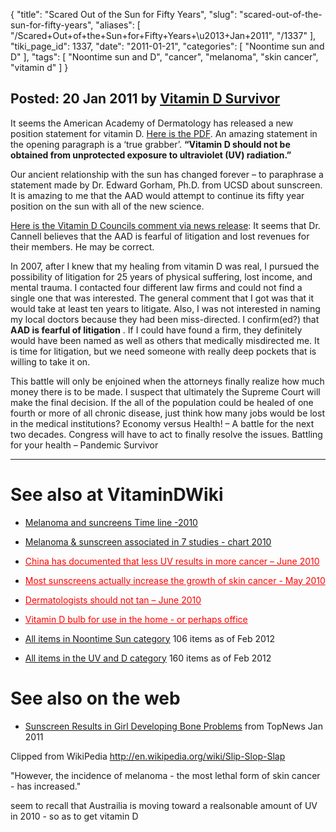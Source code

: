 {
    "title": "Scared Out of the Sun for Fifty Years",
    "slug": "scared-out-of-the-sun-for-fifty-years",
    "aliases": [
        "/Scared+Out+of+the+Sun+for+Fifty+Years+\u2013+Jan+2011",
        "/1337"
    ],
    "tiki_page_id": 1337,
    "date": "2011-01-21",
    "categories": [
        "Noontime sun and D"
    ],
    "tags": [
        "Noontime sun and D",
        "cancer",
        "melanoma",
        "skin cancer",
        "vitamin d"
    ]
}


## Posted: 20 Jan 2011  by [Vitamin D Survivor](http://pandemicsurvivor.wordpress.com/)

It seems the American Academy of Dermatology has released a new position statement for vitamin D.  [Here is the PDF](http://www.aad.org/forms/policies/uploads/ps/ps-vitamin%20d.pdf). An amazing statement in the opening paragraph is a ‘true grabber’.   **“Vitamin D should not be obtained from unprotected exposure to ultraviolet (UV) radiation.”** 

Our ancient relationship with the sun has changed forever – to paraphrase a statement made by Dr. Edward Gorham, Ph.D. from UCSD about sunscreen.  It is amazing to me that the AAD would attempt to continue its fifty year position on the sun with all of the new science.

[Here is the Vitamin D Councils comment via news release](http://www.prnewswire.com/news-releases/dermatology-group-misleading-public-about-vitamin-d-vitamin-d-council-114282454.html):  It seems that Dr. Cannell believes that the AAD is fearful of litigation and lost revenues for their members.  He may be correct.

In 2007, after I knew that my healing from vitamin D was real, I pursued the possibility of litigation for 25 years of physical suffering, lost income, and mental trauma.  I contacted four different law firms and could not find a single one that was interested.  The general comment that I got was that it would take at least ten years to litigate.  Also, I was not interested in naming my  local doctors because they had been miss-directed.  I confirm(ed?) that  **AAD is fearful of litigation** .  If I could have found a firm, they definitely would have been named as well as others that medically misdirected me.  It is time for litigation, but we need someone with really deep pockets that is willing to take it on.

This battle will only be enjoined when the attorneys finally realize how much money there is to be made.  I suspect that ultimately the Supreme Court will make the final decision.  If the all of the population could be healed of one fourth or more of all chronic disease, just think how many jobs would be lost in the medical institutions?  Economy versus Health! – A battle for the next two decades.  Congress will have to act to finally resolve the issues.  Battling for your health – Pandemic Survivor

- - - - - - 

# See also at VitaminDWiki

* [Melanoma and suncreens Time line -2010](https://www.VitaminDWiki.com/tiki-download_file.php?fileId=1158)

* [Melanoma & sunscreen associated in 7 studies - chart 2010](https://www.VitaminDWiki.com/tiki-download_file.php?fileId=1200)

* <a href="/posts/china-has-documented-that-less-uv-results-in-more-cancer" style="color: red; text-decoration: underline;" title="This post/category does not exist yet: China has documented that less UV results in more cancer – June 2010">China has documented that less UV results in more cancer – June 2010</a>

* <a href="/posts/most-sunscreens-actually-increase-the-growth-of-skin-cancer" style="color: red; text-decoration: underline;" title="This post/category does not exist yet: Most sunscreens actually increase the growth of skin cancer - May 2010">Most sunscreens actually increase the growth of skin cancer - May 2010</a>

* <a href="/posts/dermatologists-should-not-tan" style="color: red; text-decoration: underline;" title="This post/category does not exist yet: Dermatologists should not tan – June 2010">Dermatologists should not tan – June 2010</a>

* <a href="/posts/vitamin-d-bulb-for-use-in-the-home-or-perhaps-office" style="color: red; text-decoration: underline;" title="This link has an unknown page_id: 982">Vitamin D bulb for use in the home - or perhaps office</a>

* [All items in Noontime Sun category](https://www.VitaminDWiki.com/tiki-browse_categories.php?parentId=9&deep=off&type=) 106 items as of Feb 2012

* [All items in the UV and D category](https://www.VitaminDWiki.com/tiki-browse_categories.php?parentId=10&deep=off&type=) 160 items as of Feb 2012

# See also on the web

* [Sunscreen Results in Girl Developing Bone Problems](http://topnews.us/content/232850-excessive-sunscreen-results-girl-developing-bone-problems) from TopNews Jan 2011

Clipped from WikiPedia  http://en.wikipedia.org/wiki/Slip-Slop-Slap

"However, the incidence of melanoma - the most lethal form of skin cancer - has increased."

seem to recall that Austrailia is moving toward a realsonable amount of UV in 2010 - so as to get vitamin D